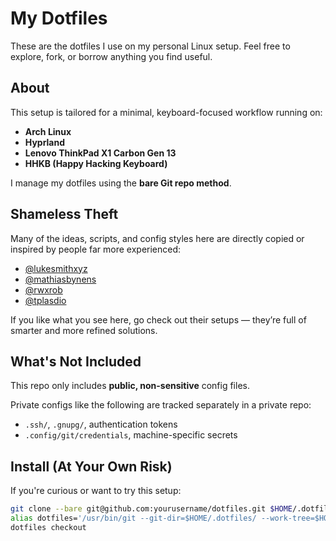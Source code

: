 # My Dotfiles

These are the dotfiles I use on my personal Linux setup. Feel free to explore, fork, or borrow anything you find useful. 

## About

This setup is tailored for a minimal, keyboard-focused workflow running on:

- **Arch Linux**
- **Hyprland**
- **Lenovo ThinkPad X1 Carbon Gen 13**
- **HHKB (Happy Hacking Keyboard)**

I manage my dotfiles using the **bare Git repo method**.

## Shameless Theft

Many of the ideas, scripts, and config styles here are directly copied or inspired by people far more experienced:

- [@lukesmithxyz](https://github.com/LukeSmithxyz)
- [@mathiasbynens](https://github.com/mathiasbynens/dotfiles)
- [@rwxrob](https://github.com/rwxrob)
- [@tplasdio](https://codeberg.org/tplasdio)

If you like what you see here, go check out their setups — they’re full of smarter and more refined solutions.

## What's Not Included

This repo only includes **public, non-sensitive** config files.

Private configs like the following are tracked separately in a private repo:

- `.ssh/`, `.gnupg/`, authentication tokens
- `.config/git/credentials`, machine-specific secrets

## Install (At Your Own Risk)

If you're curious or want to try this setup:

```bash
git clone --bare git@github.com:yourusername/dotfiles.git $HOME/.dotfiles
alias dotfiles='/usr/bin/git --git-dir=$HOME/.dotfiles/ --work-tree=$HOME'
dotfiles checkout
